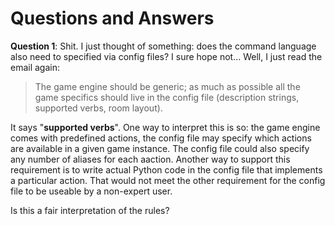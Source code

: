
Questions and Answers
=====================

**Question 1**: Shit.  I just thought of something: does the command language also need to specified via config files?  I sure hope not...  Well, I just read the email again:

  > The game engine should be generic; as much as possible all the game specifics should live in the config file (description strings, supported verbs, room layout).

It says "__supported verbs__".  One way to interpret this is so: the game engine comes with predefined actions, the config file may specify which actions are available in a given game instance.  The config file could also specify any number of aliases for each aaction.  Another way to support this requirement is to write actual Python code in the config file that implements a particular action.  That would not meet the other requirement for the config file to be useable by a non-expert user.

Is this a fair interpretation of the rules?



